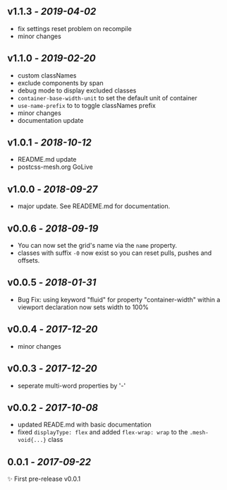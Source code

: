 ## **v1.1.3** _- 2019-04-02_

- fix settings reset problem on recompile
- minor changes

## **v1.1.0** _- 2019-02-20_

- custom classNames
- exclude components by span
- debug mode to display excluded classes
- `container-base-width-unit` to set the default unit of container
- `use-name-prefix` to to toggle classNames prefix
- minor changes
- documentation update

## **v1.0.1** _- 2018-10-12_

- README.md update
- postcss-mesh.org GoLive

## **v1.0.0** _- 2018-09-27_

- major update. See READEME.md for documentation.

## **v0.0.6** _- 2018-09-19_

- You can now set the grid's name via the `name` property.
- classes with suffix `-0` now exist so you can reset pulls, pushes and offsets.

## **v0.0.5** _- 2018-01-31_

- Bug Fix: using keyword "fluid" for property "container-width" within a viewport declaration now sets width to 100%

## **v0.0.4** _- 2017-12-20_

- minor changes

## **v0.0.3** _- 2017-12-20_

- seperate multi-word properties by '-'

## **v0.0.2** _- 2017-10-08_

- updated READE.md with basic documentation
- fixed `displayType: flex` and added `flex-wrap: wrap` to the `.mesh-void{...}` class

## **0.0.1** _- 2017-09-22_

✨ First pre-release v0.0.1
